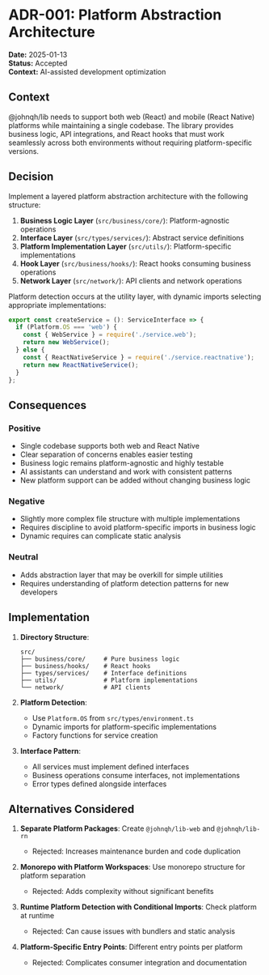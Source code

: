 # ADR-001: Platform Abstraction Architecture

**Date:** 2025-01-13  
**Status:** Accepted  
**Context:** AI-assisted development optimization

## Context

@johnqh/lib needs to support both web (React) and mobile (React Native) platforms while maintaining a single codebase. The library provides business logic, API integrations, and React hooks that must work seamlessly across both environments without requiring platform-specific versions.

## Decision

Implement a layered platform abstraction architecture with the following structure:

1. **Business Logic Layer** (`src/business/core/`): Platform-agnostic operations
2. **Interface Layer** (`src/types/services/`): Abstract service definitions
3. **Platform Implementation Layer** (`src/utils/`): Platform-specific implementations
4. **Hook Layer** (`src/business/hooks/`): React hooks consuming business operations
5. **Network Layer** (`src/network/`): API clients and network operations

Platform detection occurs at the utility layer, with dynamic imports selecting appropriate implementations:

```typescript
export const createService = (): ServiceInterface => {
  if (Platform.OS === 'web') {
    const { WebService } = require('./service.web');
    return new WebService();
  } else {
    const { ReactNativeService } = require('./service.reactnative');
    return new ReactNativeService();
  }
};
```

## Consequences

### Positive
- Single codebase supports both web and React Native
- Clear separation of concerns enables easier testing
- Business logic remains platform-agnostic and highly testable
- AI assistants can understand and work with consistent patterns
- New platform support can be added without changing business logic

### Negative
- Slightly more complex file structure with multiple implementations
- Requires discipline to avoid platform-specific imports in business logic
- Dynamic requires can complicate static analysis

### Neutral
- Adds abstraction layer that may be overkill for simple utilities
- Requires understanding of platform detection patterns for new developers

## Implementation

1. **Directory Structure**:
   ```
   src/
   ├── business/core/     # Pure business logic
   ├── business/hooks/    # React hooks
   ├── types/services/    # Interface definitions
   ├── utils/             # Platform implementations
   └── network/           # API clients
   ```

2. **Platform Detection**:
   - Use `Platform.OS` from `src/types/environment.ts`
   - Dynamic imports for platform-specific implementations
   - Factory functions for service creation

3. **Interface Pattern**:
   - All services must implement defined interfaces
   - Business operations consume interfaces, not implementations
   - Error types defined alongside interfaces

## Alternatives Considered

1. **Separate Platform Packages**: Create `@johnqh/lib-web` and `@johnqh/lib-rn`
   - Rejected: Increases maintenance burden and code duplication

2. **Monorepo with Platform Workspaces**: Use monorepo structure for platform separation
   - Rejected: Adds complexity without significant benefits

3. **Runtime Platform Detection with Conditional Imports**: Check platform at runtime
   - Rejected: Can cause issues with bundlers and static analysis

4. **Platform-Specific Entry Points**: Different entry points per platform
   - Rejected: Complicates consumer integration and documentation